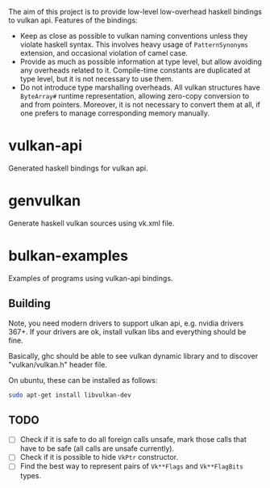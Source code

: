 The aim of this project is to provide low-level low-overhead haskell bindings to vulkan api.
Features of the bindings:

  * Keep as close as possible to vulkan naming conventions unless they violate
    haskell syntax. This involves heavy usage of `PatternSynonyms` extension,
    and occasional violation of camel case.
  * Provide as much as possible information at type level, but allow avoiding
    any overheads related to it.
    Compile-time constants are duplicated at type level, but it is not necessary
    to use them.
  * Do not introduce type marshalling overheads.
    All vulkan structures have `ByteArray#` runtime representation,
    allowing zero-copy conversion to and from pointers.
    Moreover, it is not necessary to convert them at all, if one prefers to
    manage corresponding memory manually.

# vulkan-api

Generated haskell bindings for vulkan api.

# genvulkan

Generate haskell vulkan sources using vk.xml file.


# bulkan-examples

Examples of programs using vulkan-api bindings.


## Building


Note, you need modern drivers to support ulkan api, e.g. nvidia drivers 367+.
If your drivers are ok, install vulkan libs and everything should be fine.

Basically, ghc should be able to see vulkan dynamic library
and to discover "vulkan/vulkan.h" header file.

On ubuntu, these can be installed as follows:
```bash
sudo apt-get install libvulkan-dev
```


## TODO

 * [ ] Check if it is safe to do all foreign calls unsafe,
       mark those calls that have to be safe (all calls are unsafe currently).
 * [ ] Check if it is possible to hide `VkPtr` constructor.
 * [ ] Find the best way to represent pairs of `Vk**Flags` and `Vk**FlagBits` types.
